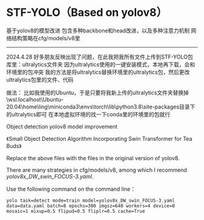 # STF-YOLO（Based on yolov8）
基于yolov8的模型改进
包含多种backbone和head改进，以及多种注意力机制
网络结构策略在cfg/models/v8里

------------------------------------------------------------------------------------------------------------------------
2024.4.28
好多朋友反映出现了问题，在此我把我所有文件上传到STF-YOLO包库里：ultralytics文件夹
因为ultralytics使用的一键安装模式，本地再下载，会和环境里的包冲突
我的方法是将ultralytics替换环境里的ultralytics包，然后更改ultralytics包里的文件、代码

做法：
比如我使用的Ubuntu，于是只要将我新上传的ultralytics文件夹替换掉\\wsl.localhost\Ubuntu-20.04\home\ling\miniconda3\envs\torch\lib\python3.8\site-packages目录下的ultralytics即可
在本地虚拟环境的找一下conda里的环境里的包就行


Object detection yolov8 model improvement

《Small Object Detection Algorithm Incorporating Swin Transformer for Tea Buds》

Replace the above files with the files in the original version of yolov8.

There are many strategies in cfg/models/v8, among which I recommend *yolov8x_DW_swin_FOCUS-3.yaml*.

Use the following command on the command line：
```
yolo task=detect mode=train model=yolov8x_DW_swin_FOCUS-3.yaml data=data.yaml batch=8 epochs=300 imgsz=640 workers=4 device=0 mosaic=1 mixup=0.5 flipud=0.5 fliplr=0.5 cache=True

